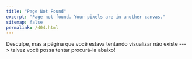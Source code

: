 ```yaml
---
title: "Page Not Found"
excerpt: "Page not found. Your pixels are in another canvas."
sitemap: false
permalink: /404.html
---
```


Desculpe, mas a página que você estava tentando visualizar não existe ---> talvez você possa tentar procurá-la abaixo!

<script>
  var GOOG_FIXURL_LANG = 'en';
  var GOOG_FIXURL_SITE = '{{ site.url }}'
</script>
<script src="https://linkhelp.clients.google.com/tbproxy/lh/wm/fixurl.js">
</script>

